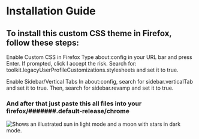 # **Installation Guide**

## **To install this custom CSS theme in Firefox, follow these steps:**

 Enable Custom CSS in Firefox
        Type about:config in your URL bar and press Enter.
        If prompted, click I accept the risk.
        Search for: toolkit.legacyUserProfileCustomizations.stylesheets and set it to true.

        
 Enable Sidebar/Vertical Tabs
        In about:config, search for sidebar.verticalTab and set it to true.
        Then, search for sidebar.revamp and set it to true.


###  And after that just paste this all files into your firefox/#######.default-release/chrome

   <picture>
  <source media="(prefers-color-scheme: dark)" srcset="https://user-images.githubusercontent.com/25423296/163456776-7f95b81a-f1ed-45f7-b7ab-8fa810d529fa.png">
  <source media="(prefers-color-scheme: light)" srcset="https://user-images.githubusercontent.com/25423296/163456779-a8556205-d0a5-45e2-ac17-42d089e3c3f8.png">
  <img alt="Shows an illustrated sun in light mode and a moon with stars in dark mode." src="https://user-images.githubusercontent.com/25423296/163456779-a8556205-d0a5-45e2-ac17-42d089e3c3f8.png">
</picture>

